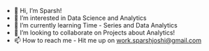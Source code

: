 - 👋 Hi, I’m Sparsh! 
- 👀 I’m interested in Data Science and Analytics
- 🌱 I’m currently learning Time - Series and Data Analytics 
- 💞️ I’m looking to collaborate on Projects about Analytics!
- 📫 How to reach me - Hit me up on work.sparshjoshi@gmail.com 

<!---
sparsh42/sparsh42 is a ✨ special ✨ repository because its `README.md` (this file) appears on your GitHub profile.
You can click the Preview link to take a look at your changes.
--->
